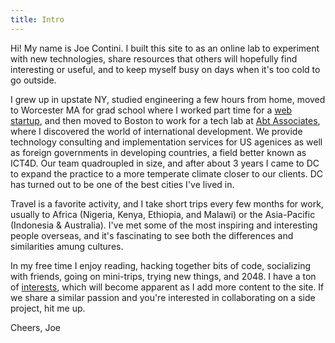 ```yaml
---
title: Intro
---
```


Hi! My name is Joe Contini. I built this site to as an online lab to experiment with new technologies, share resources that others will hopefully find interesting or useful, and to keep myself busy on days when it's too cold to go outside.

I grew up in upstate NY, studied engineering a few hours from home, moved to Worcester MA for grad school where I worked part time for a [web startup](http://andplus.com/), and then moved to Boston to work for a tech lab at [Abt Associates](http://abtassociates.com), where I discovered the world of international development. We provide technology consulting and implementation services for US agenices as well as foreign governments in developing countries, a field better known as ICT4D. Our team quadroupled in size, and after about 3 years I came to DC to expand the practice to a more temperate climate closer to our clients. DC has turned out to be one of the best cities I've lived in.

Travel is a favorite activity, and I take short trips every few months for work, usually to Africa (Nigeria, Kenya, Ethiopia, and Malawi) or the Asia-Pacific (Indonesia & Australia). I've met some of the most inspiring and interesting people overseas, and it's fascinating to see both the differences and similarities amung cultures.

In my free time I enjoy reading, hacking together bits of code, socializing with friends, going on mini-trips, trying new things, and 2048. I have a ton of [interests](/links.html), which will become apparent as I add more content to the site. If we share a similar passion and you're interested in collaborating on a side project, hit me up.

Cheers,
Joe